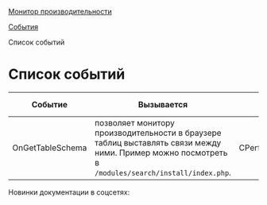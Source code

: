 [Монитор производительности](/api_help/perfmon/index.php)

[События](/api_help/perfmon/events/index.php)

Список событий

Список событий
==============

| Событие | Вызывается | Метод | С версии |
| --- | --- | --- | --- |
| OnGetTableSchema | позволяет монитору производительности в браузере таблиц выставлять связи между ними. Пример можно посмотреть в `/modules/search/install/index.php`. | CPerfomanceSchema::Init | 11.0.0 |

Новинки документации в соцсетях: